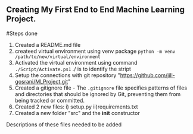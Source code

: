 ## Creating My First End to End Machine Learning Project.
#Steps done
1. Created a README.md file
2. createed virtual environment using venv package `python -m venv /path/to/new/virtual/environment`
3. Activated the virtual environment using command `./Script/Activate.ps1`  ./ is to identify the stript
4. Setup the connections with git repository "https://github.com/jill-gosrani/MLProject.git"
5. Created a gitignore file - The `.gitignore` file specifies patterns of files and directories that should be ignored by Git, preventing them from being tracked or committed. 
6. Created 2 new files:
    i) setup.py
    ii)requirements.txt
7. Created a new folder "src" and the __init__ constructor

Descriptions of these files needed to be added